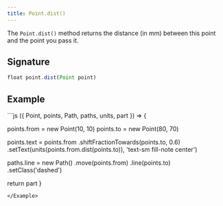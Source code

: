 ```yaml
---
title: Point.dist()
---
```


The `Point.dist()` method returns the distance (in mm) between this point and
the point you pass it.

## Signature

```js
float point.dist(Point point)
```

## Example

<Example caption="An example of the Point.dist() method">
```js
({ Point, points, Path, paths, units, part }) => {

  points.from = new Point(10, 10)
  points.to = new Point(80, 70)
  
  points.text = points.from
    .shiftFractionTowards(points.to, 0.6)
    .setText(units(points.from.dist(points.to)), 'text-sm fill-note center')
  
  paths.line = new Path()
    .move(points.from)
    .line(points.to)
    .setClass('dashed')
  
  return part
}
```
</Example>

